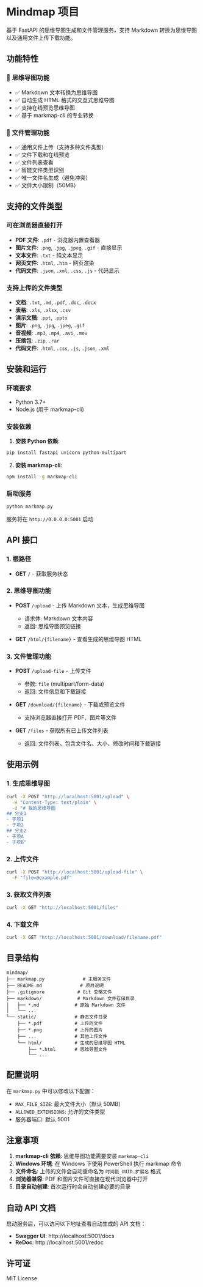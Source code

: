 # Mindmap 项目

基于 FastAPI 的思维导图生成和文件管理服务，支持 Markdown 转换为思维导图以及通用文件上传下载功能。

## 功能特性

### 🧠 思维导图功能
- ✅ Markdown 文本转换为思维导图
- ✅ 自动生成 HTML 格式的交互式思维导图
- ✅ 支持在线预览思维导图
- ✅ 基于 markmap-cli 的专业转换

### 📁 文件管理功能
- ✅ 通用文件上传（支持多种文件类型）
- ✅ 文件下载和在线预览
- ✅ 文件列表查看
- ✅ 智能文件类型识别
- ✅ 唯一文件名生成（避免冲突）
- ✅ 文件大小限制（50MB）

## 支持的文件类型

### 可在浏览器直接打开
- **PDF 文件**: `.pdf` - 浏览器内置查看器
- **图片文件**: `.png`, `.jpg`, `.jpeg`, `.gif` - 直接显示
- **文本文件**: `.txt` - 纯文本显示
- **网页文件**: `.html`, `.htm` - 网页渲染
- **代码文件**: `.json`, `.xml`, `.css`, `.js` - 代码显示

### 支持上传的文件类型
- **文档**: `.txt`, `.md`, `.pdf`, `.doc`, `.docx`
- **表格**: `.xls`, `.xlsx`, `.csv`
- **演示文稿**: `.ppt`, `.pptx`
- **图片**: `.png`, `.jpg`, `.jpeg`, `.gif`
- **音视频**: `.mp3`, `.mp4`, `.avi`, `.mov`
- **压缩包**: `.zip`, `.rar`
- **代码文件**: `.html`, `.css`, `.js`, `.json`, `.xml`

## 安装和运行

### 环境要求
- Python 3.7+
- Node.js (用于 markmap-cli)

### 安装依赖

1. **安装 Python 依赖**:
```bash
pip install fastapi uvicorn python-multipart
```

2. **安装 markmap-cli**:
```bash
npm install -g markmap-cli
```

### 启动服务

```bash
python markmap.py
```

服务将在 `http://0.0.0.0:5001` 启动

## API 接口

### 1. 根路径
- **GET** `/` - 获取服务状态

### 2. 思维导图功能
- **POST** `/upload` - 上传 Markdown 文本，生成思维导图
  - 请求体: Markdown 文本内容
  - 返回: 思维导图预览链接

- **GET** `/html/{filename}` - 查看生成的思维导图 HTML

### 3. 文件管理功能
- **POST** `/upload-file` - 上传文件
  - 参数: `file` (multipart/form-data)
  - 返回: 文件信息和下载链接

- **GET** `/download/{filename}` - 下载或预览文件
  - 支持浏览器直接打开 PDF、图片等文件

- **GET** `/files` - 获取所有已上传文件列表
  - 返回: 文件列表，包含文件名、大小、修改时间和下载链接

## 使用示例

### 1. 生成思维导图

```bash
curl -X POST "http://localhost:5001/upload" \
  -H "Content-Type: text/plain" \
  -d "# 我的思维导图
## 分支1
- 子项1
- 子项2
## 分支2
- 子项A
- 子项B"
```

### 2. 上传文件

```bash
curl -X POST "http://localhost:5001/upload-file" \
  -F "file=@example.pdf"
```

### 3. 获取文件列表

```bash
curl -X GET "http://localhost:5001/files"
```

### 4. 下载文件

```bash
curl -X GET "http://localhost:5001/download/filename.pdf"
```

## 目录结构

```
mindmap/
├── markmap.py              # 主服务文件
├── README.md              # 项目说明
├── .gitignore            # Git 忽略文件
├── markdown/             # Markdown 文件存储目录
│   ├── *.md             # 原始 Markdown 文件
│   └── ...
└── static/              # 静态文件目录
    ├── *.pdf            # 上传的文件
    ├── *.png            # 上传的图片
    ├── ...              # 其他上传文件
    └── html/            # 生成的思维导图 HTML
        ├── *.html       # 思维导图文件
        └── ...
```

## 配置说明

在 `markmap.py` 中可以修改以下配置：

- `MAX_FILE_SIZE`: 最大文件大小（默认 50MB）
- `ALLOWED_EXTENSIONS`: 允许的文件类型
- 服务器端口: 默认 5001

## 注意事项

1. **markmap-cli 依赖**: 思维导图功能需要安装 `markmap-cli`
2. **Windows 环境**: 在 Windows 下使用 PowerShell 执行 markmap 命令
3. **文件命名**: 上传的文件会自动重命名为 `时间戳_UUID.扩展名` 格式
4. **浏览器兼容**: PDF 和图片文件可直接在现代浏览器中打开
5. **目录自动创建**: 首次运行时会自动创建必要的目录

## 自动 API 文档

启动服务后，可以访问以下地址查看自动生成的 API 文档：

- **Swagger UI**: http://localhost:5001/docs
- **ReDoc**: http://localhost:5001/redoc

## 许可证

MIT License
